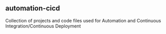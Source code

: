 ## automation-cicd
Collection of projects and code files used for Automation and Continuous Integration/Continuous Deployment
